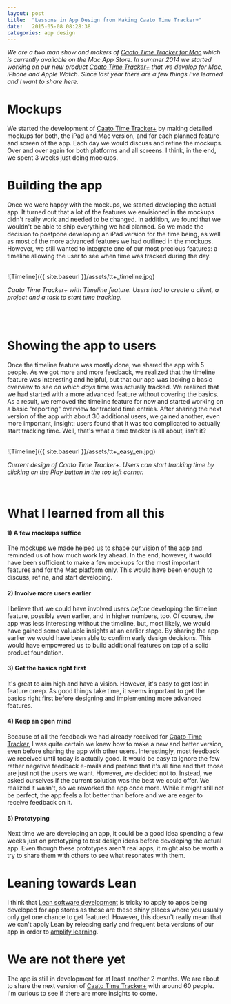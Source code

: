 ```yaml
---
layout: post
title:  "Lessons in App Design from Making Caato Time Tracker+"
date:   2015-05-08 08:28:38
categories: app design
---
```


*We are a two man show and makers of [Caato Time Tracker for Mac](http://caato.de/en/products/time-tracker-for-mac.html) which is currently available on the Mac App Store. In summer 2014 we started working on our new product [Caato Time Tracker+](http://caato.de/en/products/caato-time-tracker-plus.html) that we develop for Mac, iPhone and Apple Watch. Since last year there are a few things I've learned and I want to share here.*

# Mockups
We started the development of [Caato Time Tracker+](http://caato.de/en/products/caato-time-tracker-plus.html) by making detailed mockups for both, the iPad and Mac version, and for each planned feature and screen of the app. Each day we would discuss and refine the mockups. Over and over again for both platforms and all screens. I think, in the end, we spent 3 weeks just doing mockups.

# Building the app
Once we were happy with the mockups, we started developing the actual app. It turned out that a lot of the features we envisioned in the mockups didn't really work and needed to be changed. In addition, we found that we wouldn't be able to ship everything we had planned. So we made the decision to postpone developing an iPad version for the time being, as well as most of the more advanced features we had outlined in the mockups. However, we still wanted to integrate one of our most precious features: a timeline allowing the user to see when time was tracked during the day.

<br>
![Timeline]({{ site.baseurl }}/assets/tt+_timeline.jpg)
<p class='image-description'>
<i>Caato Time Tracker+ with Timeline feature. Users had to create a client, a project and a task to start time tracking.</i>
</p><br><br>

# Showing the app to users
Once the timeline feature was mostly done, we shared the app with 5 people. As we got more and more feedback, we realized that the timeline feature was interesting and helpful, but that our app was lacking a basic overview to see *on which days* time was actually tracked. We realized that we had started with a more advanced feature without covering the basics. As a result, we removed the timeline feature for now and started working on a basic "reporting" overview for tracked time entries. After sharing the next version of the app with about 30 additional users, we gained another, even more important, insight: users found that it was too complicated to actually start tracking time. Well, that's what a time tracker is all about, isn't it? 

<br>
![Timeline]({{ site.baseurl }}/assets/tt+_easy_en.jpg)
<p class='image-description'>
<em>Current design of Caato Time Tracker+. Users can start tracking time by clicking on the Play button in the top left corner.</em>
</p><br>

# What I learned from all this

#### 1) A few mockups suffice

The mockups we made helped us to shape our vision of the app and reminded us of how much work lay ahead. In the end, however, it would have been sufficient to make a few mockups for the most important features and for the Mac platform only. This would have been enough to discuss, refine, and start developing.

#### 2) Involve more users earlier
I believe that we could have involved users *before* developing the timeline feature, possibly even earlier, and in higher numbers, too. Of course, the app was less interesting without the timeline, but, most likely, we would have gained some valuable insights at an earlier stage.
By sharing the app earlier we would have been able to confirm early design decisions. This would have empowered us to build additional features on top of a solid product foundation.

#### 3) Get the basics right first
It's great to aim high and have a vision. However, it's easy to get lost in feature creep. As good things take time, it seems important to get the basics right first before designing and implementing more advanced features.  

#### 4) Keep an open mind

Because of all the feedback we had already received for [Caato Time Tracker](http://caato.de/en/products/time-tracker-for-mac.html), I was quite certain we knew how to make a new and better version, even before sharing the app with other users.
Interestingly, most feedback we received until today is actually good. It would be easy to ignore the few rather negative feedback e-mails and pretend that it's all fine and that those are just not the users we want. However, we decided not to. Instead, we asked ourselves if the current solution was the best we could offer. We realized it wasn't, so we reworked the app once more. While it might still not be perfect, the app feels a lot better than before and we are eager to receive feedback on it.

#### 5) Prototyping

Next time we are developing an app, it could be a good idea spending a few weeks just on prototyping to test design ideas before developing the actual app. Even though these prototypes aren't real apps, it might also be worth a try to share them with others to see what resonates with them.

# Leaning towards Lean

I think that [Lean software development](http://en.wikipedia.org/wiki/Lean_software_development) is tricky to apply to apps being developed for app stores as those are these shiny places where you usually only get one chance to get featured. However, this doesn't really mean that we can't apply Lean by releasing early and frequent beta versions of our app in order to [amplify learning](http://en.wikipedia.org/wiki/Lean_software_development#Amplify_learning).   

# We are not there yet
The app is still in development for at least another 2 months. We are about to share the next version of [Caato Time Tracker+](http://caato.de/en/products/caato-time-tracker-plus.html) with around 60 people. I'm curious to see if there are more insights to come.







